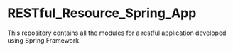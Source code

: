 # RESTful_Resource_Spring_App
This repository contains all the modules for a restful application developed using Spring Framework.
